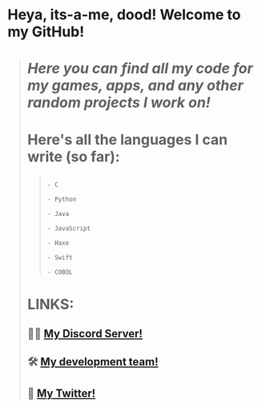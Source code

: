 # **Heya, its-a-me, dood! Welcome to my GitHub!**
> # *Here you can find all my code for my games, apps, and any other random projects I work on!*
>
> # Here's all the languages I can write (so far):
>> ```txt
>> 
>> - C
>> 
>> - Python
>> 
>> - Java
>> 
>> - JavaScript
>> 
>> - Haxe
>> 
>> - Swift
>> 
>> - COBOL
>> ```
>
> # **LINKS:**
> ## 👨‍💻 [My Discord Server!](https://discord.gg/GW4uAx6fvv)
> ##
> ## 🛠 [My development team!](https://github.com/doodvelopment-Inc)
> ##
> ## 💬 [My Twitter!](https://twitter.com/itsamedood)
